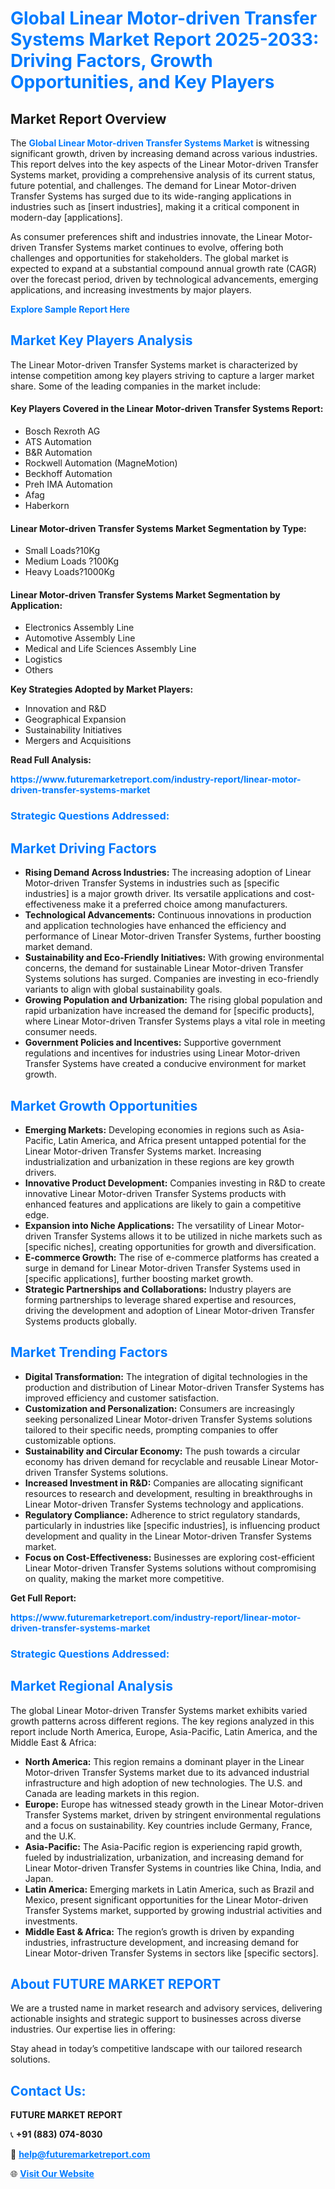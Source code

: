 <h1 style="color: #007BFF;">Global Linear Motor-driven Transfer Systems Market Report 2025-2033: Driving Factors, Growth Opportunities, and Key Players</h1>

<section id="overview">
<h2>Market Report Overview</h2>
<p>The <a href="https://www.futuremarketreport.com/industry-report/linear-motor-driven-transfer-systems-market" style="color: #007BFF; text-decoration: none;"><strong>Global Linear Motor-driven Transfer Systems Market</strong></a> is witnessing significant growth, driven by increasing demand across various industries. This report delves into the key aspects of the Linear Motor-driven Transfer Systems market, providing a comprehensive analysis of its current status, future potential, and challenges. The demand for Linear Motor-driven Transfer Systems has surged due to its wide-ranging applications in industries such as [insert industries], making it a critical component in modern-day [applications].</p>
<p>As consumer preferences shift and industries innovate, the Linear Motor-driven Transfer Systems market continues to evolve, offering both challenges and opportunities for stakeholders. The global market is expected to expand at a substantial compound annual growth rate (CAGR) over the forecast period, driven by technological advancements, emerging applications, and increasing investments by major players.</p>
</section>

<section id="overview">
<p><a href="https://www.futuremarketreport.com/request-sample/reportId=28485" style="color: #007BFF; text-decoration: none;"><strong>Explore Sample Report Here</strong></a></p>
</section>

<section id="key-players">
<h2 style="color: #007BFF;">Market Key Players Analysis</h2>
<p>The Linear Motor-driven Transfer Systems market is characterized by intense competition among key players striving to capture a larger market share. Some of the leading companies in the market include:</p>
<h4>Key Players Covered in the Linear Motor-driven Transfer Systems Report:</h4>
<ul><li>Bosch Rexroth AG</li><li>ATS Automation</li><li>B&amp;R Automation</li><li>Rockwell Automation (MagneMotion)</li><li>Beckhoff Automation</li><li>Preh IMA Automation</li><li>Afag</li><li>Haberkorn</li></ul>
<h4>Linear Motor-driven Transfer Systems Market Segmentation by Type:</h4>
<ul><li>Small Loads?10Kg</li><li>Medium Loads ?100Kg</li><li>Heavy Loads?1000Kg</li></ul>

<h4>Linear Motor-driven Transfer Systems Market Segmentation by Application:</h4>
<ul><li>Electronics Assembly Line</li><li>Automotive Assembly Line</li><li>Medical and Life Sciences Assembly Line</li><li>Logistics</li><li>Others</li></ul>
<p><strong>Key Strategies Adopted by Market Players:</strong></p>
<ul>
<li>Innovation and R&D</li>
<li>Geographical Expansion</li>
<li>Sustainability Initiatives</li>
<li>Mergers and Acquisitions</li>
</ul>
</section>

<section>
<p><strong>Read Full Analysis: </strong></p><a href="https://www.futuremarketreport.com/industry-report/linear-motor-driven-transfer-systems-market" style="color: #007BFF; text-decoration: none;"><strong>https://www.futuremarketreport.com/industry-report/linear-motor-driven-transfer-systems-market</strong></a>
<h3 style="color: #007BFF;">Strategic Questions Addressed:</h3>
</section>

<section id="driving-factors">
<h2 style="color: #007BFF;">Market Driving Factors</h2>
<ul>
<li><strong>Rising Demand Across Industries:</strong> The increasing adoption of Linear Motor-driven Transfer Systems in industries such as [specific industries] is a major growth driver. Its versatile applications and cost-effectiveness make it a preferred choice among manufacturers.</li>
<li><strong>Technological Advancements:</strong> Continuous innovations in production and application technologies have enhanced the efficiency and performance of Linear Motor-driven Transfer Systems, further boosting market demand.</li>
<li><strong>Sustainability and Eco-Friendly Initiatives:</strong> With growing environmental concerns, the demand for sustainable Linear Motor-driven Transfer Systems solutions has surged. Companies are investing in eco-friendly variants to align with global sustainability goals.</li>
<li><strong>Growing Population and Urbanization:</strong> The rising global population and rapid urbanization have increased the demand for [specific products], where Linear Motor-driven Transfer Systems plays a vital role in meeting consumer needs.</li>
<li><strong>Government Policies and Incentives:</strong> Supportive government regulations and incentives for industries using Linear Motor-driven Transfer Systems have created a conducive environment for market growth.</li>
</ul>
</section>

<section id="growth-opportunities">
<h2 style="color: #007BFF;">Market Growth Opportunities</h2>
<ul>
<li><strong>Emerging Markets:</strong> Developing economies in regions such as Asia-Pacific, Latin America, and Africa present untapped potential for the Linear Motor-driven Transfer Systems market. Increasing industrialization and urbanization in these regions are key growth drivers.</li>
<li><strong>Innovative Product Development:</strong> Companies investing in R&D to create innovative Linear Motor-driven Transfer Systems products with enhanced features and applications are likely to gain a competitive edge.</li>
<li><strong>Expansion into Niche Applications:</strong> The versatility of Linear Motor-driven Transfer Systems allows it to be utilized in niche markets such as [specific niches], creating opportunities for growth and diversification.</li>
<li><strong>E-commerce Growth:</strong> The rise of e-commerce platforms has created a surge in demand for Linear Motor-driven Transfer Systems used in [specific applications], further boosting market growth.</li>
<li><strong>Strategic Partnerships and Collaborations:</strong> Industry players are forming partnerships to leverage shared expertise and resources, driving the development and adoption of Linear Motor-driven Transfer Systems products globally.</li>
</ul>
</section>

<section id="trending-factors">
<h2 style="color: #007BFF;">Market Trending Factors</h2>
<ul>
<li><strong>Digital Transformation:</strong> The integration of digital technologies in the production and distribution of Linear Motor-driven Transfer Systems has improved efficiency and customer satisfaction.</li>
<li><strong>Customization and Personalization:</strong> Consumers are increasingly seeking personalized Linear Motor-driven Transfer Systems solutions tailored to their specific needs, prompting companies to offer customizable options.</li>
<li><strong>Sustainability and Circular Economy:</strong> The push towards a circular economy has driven demand for recyclable and reusable Linear Motor-driven Transfer Systems solutions.</li>
<li><strong>Increased Investment in R&D:</strong> Companies are allocating significant resources to research and development, resulting in breakthroughs in Linear Motor-driven Transfer Systems technology and applications.</li>
<li><strong>Regulatory Compliance:</strong> Adherence to strict regulatory standards, particularly in industries like [specific industries], is influencing product development and quality in the Linear Motor-driven Transfer Systems market.</li>
<li><strong>Focus on Cost-Effectiveness:</strong> Businesses are exploring cost-efficient Linear Motor-driven Transfer Systems solutions without compromising on quality, making the market more competitive.</li>
</ul>
</section>

<section>
<p><strong>Get Full Report: </strong></p><a href="https://www.futuremarketreport.com/industry-report/linear-motor-driven-transfer-systems-market" style="color: #007BFF; text-decoration: none;"><strong>https://www.futuremarketreport.com/industry-report/linear-motor-driven-transfer-systems-market</strong></a>
<h3 style="color: #007BFF;">Strategic Questions Addressed:</h3>
</section>


<section id="regional-analysis">
<h2 style="color: #007BFF;">Market Regional Analysis</h2>
<p>The global Linear Motor-driven Transfer Systems market exhibits varied growth patterns across different regions. The key regions analyzed in this report include North America, Europe, Asia-Pacific, Latin America, and the Middle East & Africa:</p>
<ul>
<li><strong>North America:</strong> This region remains a dominant player in the Linear Motor-driven Transfer Systems market due to its advanced industrial infrastructure and high adoption of new technologies. The U.S. and Canada are leading markets in this region.</li>
<li><strong>Europe:</strong> Europe has witnessed steady growth in the Linear Motor-driven Transfer Systems market, driven by stringent environmental regulations and a focus on sustainability. Key countries include Germany, France, and the U.K.</li>
<li><strong>Asia-Pacific:</strong> The Asia-Pacific region is experiencing rapid growth, fueled by industrialization, urbanization, and increasing demand for Linear Motor-driven Transfer Systems in countries like China, India, and Japan.</li>
<li><strong>Latin America:</strong> Emerging markets in Latin America, such as Brazil and Mexico, present significant opportunities for the Linear Motor-driven Transfer Systems market, supported by growing industrial activities and investments.</li>
<li><strong>Middle East & Africa:</strong> The region’s growth is driven by expanding industries, infrastructure development, and increasing demand for Linear Motor-driven Transfer Systems in sectors like [specific sectors].</li>
</ul>
</section>

<footer>
<h2 style="color: #007BFF;">About FUTURE MARKET REPORT</h2>
<p>We are a trusted name in market research and advisory services, delivering actionable insights and strategic support to businesses across diverse industries. Our expertise lies in offering:</p>

<p>Stay ahead in today’s competitive landscape with our tailored research solutions.</p>

<h2 style="color: #007BFF;">Contact Us:</h2>
<p><strong>FUTURE MARKET REPORT</strong></p>
<p>📞 <strong>+91 (883) 074-8030</strong></p>
<p>📧 <strong><a href="mailto:help@futuremarketreport.com" style="color: #007BFF;">help@futuremarketreport.com</a></strong></p>
<p>🌐 <strong><a href="https://www.futuremarketreport.com/" style="color: #007BFF;">Visit Our Website</a></strong></p>
</footer>